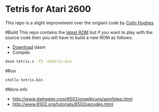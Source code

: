 Tetris for Atari 2600
=====================

This repo is a slight improvement over the origianl code by [Colin Hughes](./TETRIS26.TXT)

#Build
This repo contains the [latest ROM](./tetris.bin) but if you want to play with the source code
then you will have to build a new ROM as follows:

* [Download](http://sourceforge.net/projects/dasm-dillon/files/dasm-dillon/2.20.11/dasm-2.20.11.tar.gz/download) dasm
* Compile:

```sh
dasm tetris.s -f3 -otetris.bin
```
#Run

```sh
stella tetris.bin
```
#More info
* http://www.dwheeler.com/6502/oneelkruns/asm1step.html
* http://www.6502.org/tutorials/6502opcodes.html